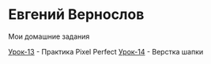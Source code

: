

# Евгений Вернослов
Мои домашние задания

[Урок-13](https://evgeniy2003.github.io/lesson_13/) - Практика Pixel Perfect
[Урок-14](https://evgeniy2003.github.io/lesson-14/) - Верстка шапки

